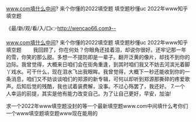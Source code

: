 www.com填什么中间?
来个你懂的2022填空题
填空题秒懂uc
2022年www知乎填空题


《最/新/观/看/入/口👉http://wencao66.com》--

www.com填什么中间?
来个你懂的2022填空题
填空题秒懂uc
2022年www知乎填空题
　　我回顾了，你在何处？你眼角还挂着泪，却说你很好。还牢记那一年的雪，你笑的那么甜。多想一不提防即是一辈子。翻开泛黄的像片，却找不到你的边际。我曾觉得，大概来日咱们会在街角重逢，到其时咱们我又不妨去河滨光着脚丫戏水。可干什么，现在泪水飞出我眼眸。我曾觉得，大概下一秒还能收到你的一条消息，咱们又不妨谈谈咱们的郑源的新专辑，可何以却听到郑源那撕碎的疼爱歌声。后知后觉的残酷，我也试着装费解，没事。不过心殇罢了，我还好。
	7.一个人幸运的前提，其实是他有能力改变自己。为了让自己更好，早安，加油!





求一个2022年www填空题没封的等一个最新填空题www.com中间填什么考你们一个www填空题填空题www现在能用的
